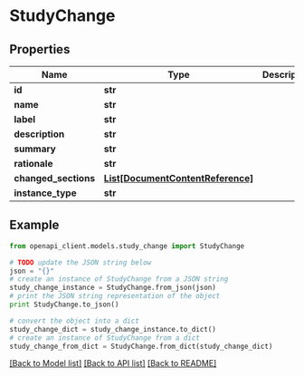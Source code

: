 # StudyChange


## Properties
Name | Type | Description | Notes
------------ | ------------- | ------------- | -------------
**id** | **str** |  | 
**name** | **str** |  | 
**label** | **str** |  | [optional] 
**description** | **str** |  | [optional] 
**summary** | **str** |  | 
**rationale** | **str** |  | 
**changed_sections** | [**List[DocumentContentReference]**](DocumentContentReference.md) |  | 
**instance_type** | **str** |  | 

## Example

```python
from openapi_client.models.study_change import StudyChange

# TODO update the JSON string below
json = "{}"
# create an instance of StudyChange from a JSON string
study_change_instance = StudyChange.from_json(json)
# print the JSON string representation of the object
print StudyChange.to_json()

# convert the object into a dict
study_change_dict = study_change_instance.to_dict()
# create an instance of StudyChange from a dict
study_change_from_dict = StudyChange.from_dict(study_change_dict)
```
[[Back to Model list]](../README.md#documentation-for-models) [[Back to API list]](../README.md#documentation-for-api-endpoints) [[Back to README]](../README.md)


